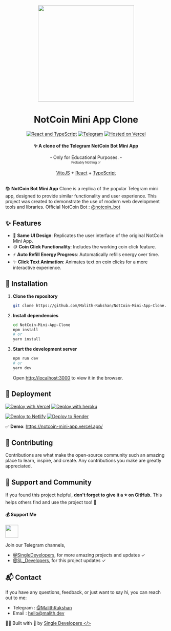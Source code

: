 <p style="text-align:center;" align="center">
  <img align="center" src="https://raw.githubusercontent.com/Malith-Rukshan/NotCoin-Mini-App-Clone/main/NotCoin.png" width="300px" height="300px"/>
</p>
<h1 align="center">NotCoin Mini App Clone</h1>
<div align='center'>

[![React and TypeScript](https://img.shields.io/badge/React-+TS-1cd760?logo=react&style=flat)](https://react.dev/)
[![Telegram](https://img.shields.io/badge/Tailwind-CSS-blue?logo=tailwindcss&style=flat)](https://tailwindcss.com/)
[![Hosted on Vercel](https://img.shields.io/badge/Vercel-Demo-0066FF?logo=vercel&style=flat)](https://notcoin-mini-app.vercel.app/)
</div>

<h4 align="center">✨ A clone of the Telegram NotCoin Bot Mini App </h4>

<div align="center">
  - Only for Educational Purposes. -
  <br/>
  <sup><sub>Probably Nothing ツ</sub></sup>
  <br />
  <br />
  <a href="https://vitejs.dev/">ViteJS</a>
  +
  <a href="https://react.dev/">React</a>
  +
  <a href="https://www.typescriptlang.org/">TypeScript</a>
</div>
</br>

📚 **NotCoin Bot Mini App** Clone is a replica of the popular Telegram mini app, designed to provide similar functionality and user experience. This project was created to demonstrate the use of modern web development tools and libraries. Official NotCoin Bot : [@notcoin_bot](https://t.me/notcoin_bot)

## ✨ Features

- 🎨 **Same UI Design**: Replicates the user interface of the original NotCoin Mini App.
- 🪙 **Coin Click Functionality**: Includes the working coin click feature.
- ⚡️ **Auto Refill Energy Progress**: Automatically refills energy over time.
- ✨ **Click Text Animation**: Animates text on coin clicks for a more interactive experience.

## 💾 Installation
1. **Clone the repository**

    ```bash
    git clone https://github.com/Malith-Rukshan/NotCoin-Mini-App-Clone.git
    ```

2. **Install dependencies**

    ```bash
    cd NotCoin-Mini-App-Clone
    npm install
    # or
    yarn install
    ```

3. **Start the development server**

    ```bash
    npm run dev
    # or
    yarn dev
    ```

    Open [http://localhost:3000](http://localhost:3000) to view it in the browser.

## 🚀 Deployment

[![Deploy with Vercel](https://vercel.com/button)](https://vercel.com/new/clone?repository-url=https://github.com/Malith-Rukshan/NotCoin-Mini-App-Clone)
[![Deploy with heroku](https://www.herokucdn.com/deploy/button.svg)](https://heroku.com/deploy)

[![Deploy to Netlify](https://www.netlify.com/img/deploy/button.svg)](https://app.netlify.com/start/deploy?repository=https://github.com/Malith-Rukshan/NotCoin-Mini-App-Clone)
[![Deploy to Render](https://render.com/images/deploy-to-render-button.svg)](https://render.com/deploy)
</br>

✅ **Demo**: https://notcoin-mini-app.vercel.app/

## 🤝 Contributing
Contributions are what make the open-source community such an amazing place to learn, inspire, and create. Any contributions you make are greatly appreciated.

## 🌟 Support and Community
If you found this project helpful, **don't forget to give it a ⭐ on GitHub.** This helps others find and use the project too! 🫶

#### 💰 Support Me
<a href="https://ko-fi.com/malith" target="_blank" alt="KoFi"><img height="40" src="https://az743702.vo.msecnd.net/cdn/kofi3.png"/></a>

Join our Telegram channels, 

- [@SingleDevelopers](https://t.me/SingleDevelopers), for more amazing projects and updates ✓
- [@SL_Developers](https://t.me/SL_Developers), for this project updates ✓

## 📬 Contact
If you have any questions, feedback, or just want to say hi, you can reach out to me:

- Telegram : [@MalithRukshan](https://t.me/MalithRukshan)
- Email : [hello@malith.dev](mailto:hello@malith.dev)

🧑‍💻 Built with 💖 by [Single Developers </> ](https://t.me/SingleDevelopers)
